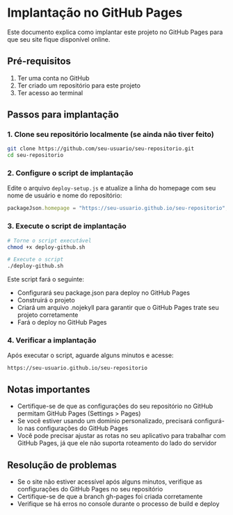 # Implantação no GitHub Pages

Este documento explica como implantar este projeto no GitHub Pages para que seu site fique disponível online.

## Pré-requisitos

1. Ter uma conta no GitHub
2. Ter criado um repositório para este projeto
3. Ter acesso ao terminal

## Passos para implantação

### 1. Clone seu repositório localmente (se ainda não tiver feito)

```bash
git clone https://github.com/seu-usuario/seu-repositorio.git
cd seu-repositorio
```

### 2. Configure o script de implantação

Edite o arquivo `deploy-setup.js` e atualize a linha do homepage com seu nome de usuário e nome do repositório:

```javascript
packageJson.homepage = "https://seu-usuario.github.io/seu-repositorio";
```

### 3. Execute o script de implantação

```bash
# Torne o script executável
chmod +x deploy-github.sh

# Execute o script
./deploy-github.sh
```

Este script fará o seguinte:
- Configurará seu package.json para deploy no GitHub Pages
- Construirá o projeto
- Criará um arquivo .nojekyll para garantir que o GitHub Pages trate seu projeto corretamente
- Fará o deploy no GitHub Pages

### 4. Verificar a implantação

Após executar o script, aguarde alguns minutos e acesse:
```
https://seu-usuario.github.io/seu-repositorio
```

## Notas importantes

- Certifique-se de que as configurações do seu repositório no GitHub permitam GitHub Pages (Settings > Pages)
- Se você estiver usando um domínio personalizado, precisará configurá-lo nas configurações do GitHub Pages
- Você pode precisar ajustar as rotas no seu aplicativo para trabalhar com GitHub Pages, já que ele não suporta roteamento do lado do servidor

## Resolução de problemas

- Se o site não estiver acessível após alguns minutos, verifique as configurações do GitHub Pages no seu repositório
- Certifique-se de que a branch gh-pages foi criada corretamente
- Verifique se há erros no console durante o processo de build e deploy